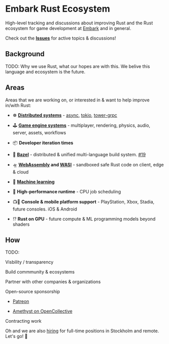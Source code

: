 # Embark Rust Ecosystem

High-level tracking and discussions about improving Rust and the Rust ecosystem for game development at [Embark](http://embark-studios.com) and in general.

Check out the __[Issues](https://github.com/EmbarkStudios/rust-ecosystem/issues)__ for active topics & discussions!

## Background

TODO: Why we use Rust, what our hopes are with this. We belive this language and ecosystem is the future.

## Areas

Areas that we are working on, or interested in & want to help improve in/with Rust:

* ☸ __[Distributed systems](https://areweasyncyet.rs/)__ - [async](https://rust-lang.github.io/async-book/), [tokio](https://tokio.rs/), [tower-grpc](https://github.com/tower-rs/tower-grpc)

* 🕹️ __[Game engine systems](http://arewegameyet.com/)__ - multiplayer, rendering, physics, audio, server, assets, workflows

* 📦 __Developer iteration times__

* 🍃 __[Bazel](https://bazel.build/)__ - distributed & unified multi-language build system. [#19](https://github.com/EmbarkStudios/rust-ecosystem/issues/19)

* 🛸 __[WebAssembly](https://webassembly.org/) and [WASI](https://hacks.mozilla.org/2019/03/standardizing-wasi-a-webassembly-system-interface/)__ - sandboxed safe Rust code on client, edge & cloud

* 🤖 __[Machine learning](http://www.arewelearningyet.com/)__

* 🚀 __High-performance runtime__ - CPU job scheduling

* 📺📱 __Console & mobile platform support__ - PlayStation, Xbox, Stadia, future consoles. iOS & Android

* ⁉️ __Rust on GPU__ - future compute & ML programming models beyond shaders

## How

TODO:

Visbility / transparency

Build commmunity & ecosystems

Partner with other companies & organizations

Open-source sponsorship

* [Patreon](https://www.patreon.com/embarkstudios/creators)

* [Amethyst on OpenCollective](https://opencollective.com/embarkstudios)

Contracting work

Oh and we are also [hiring](https://www.embark-studios.com/#jobs) for full-time positions in Stockholm and remote. Let's go! 🚀
